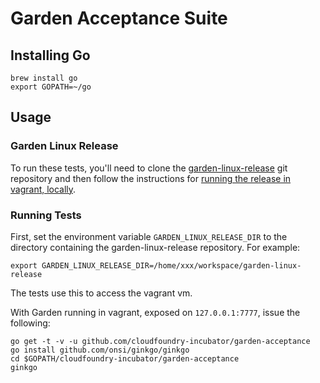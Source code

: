 # Garden Acceptance Suite

## Installing Go

```
brew install go
export GOPATH=~/go
```

## Usage

### Garden Linux Release

To run these tests, you'll need to clone the [garden-linux-release](https://github.com/cloudfoundry-incubator/garden-linux-release) git repository and then follow the instructions for [running the release in vagrant, locally](https://github.com/cloudfoundry-incubator/garden-linux-release/blob/master/docs/vagrant-bosh.md).

### Running Tests

First, set the environment variable `GARDEN_LINUX_RELEASE_DIR` to the directory containing the garden-linux-release repository. For example:
```
export GARDEN_LINUX_RELEASE_DIR=/home/xxx/workspace/garden-linux-release
```

The tests use this to access the vagrant vm.

With Garden running in vagrant, exposed on `127.0.0.1:7777`, issue the following:
```
go get -t -v -u github.com/cloudfoundry-incubator/garden-acceptance
go install github.com/onsi/ginkgo/ginkgo
cd $GOPATH/cloudfoundry-incubator/garden-acceptance
ginkgo
```

